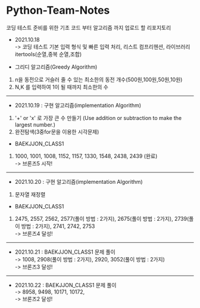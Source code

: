 # Python-Team-Notes
코딩 테스트 준비를 위한 기초 코드 부터 알고리즘 까지 업로드 할 리포지토리   



* 2021.10.18   
-> 코딩 테스트 기본 입력 형식 및 빠른 입력 처리, 리스트 컴프리헨션, 라이브러리 itertools(순열,중복 순열,조합)    

* 그리디 알고리즘(Greedy Algorithm)  
1. n을 동전으로 거슬러 줄 수 있는 최소한의 동전 개수(500원,100원,50원,10원)
2. N,K 를 입력하여 1이 될 때까지 최소한의 수


***
* 2021.10.19 : 구현 알고리즘(implementation Algorithm)   
1. '+' or 'x' 로 가장 큰 수 만들기 (Use addition or subtraction to make the largest number.)   
2. 완전탐색(3중for문을 이용한 시각문제)


* BAEKJJON_CLASS1  
1. 1000, 1001, 1008, 1152, 1157, 1330, 1548, 2438, 2439 (완료)   
-> 브론즈5 시작!
***

* 2021.10.20 : 구현 알고리즘(implementation Algorithm)   
1. 문자열 재정렬

* BAEKJJON_CLASS1  
1. 2475, 2557, 2562, 2577(풀이 방법 : 2가지), 2675(풀이 방법 : 2가지), 2739(풀이 방법 : 2가지), 2741, 2742, 2753    
-> 브론즈4 달성!
***

* 2021.10.21 : BAEKJJON_CLASS1 문제 풀이   
-> 1008, 2908(풀이 방법 : 2가지), 2920, 3052(풀이 방법 : 2가지)   
-> 브론즈3 달성!

***  
* 2021.10.22 : BAEKJJON_CLASS1 문제 풀이   
-> 8958, 9498, 10171, 10172,  
-> 브론즈2 달성!
